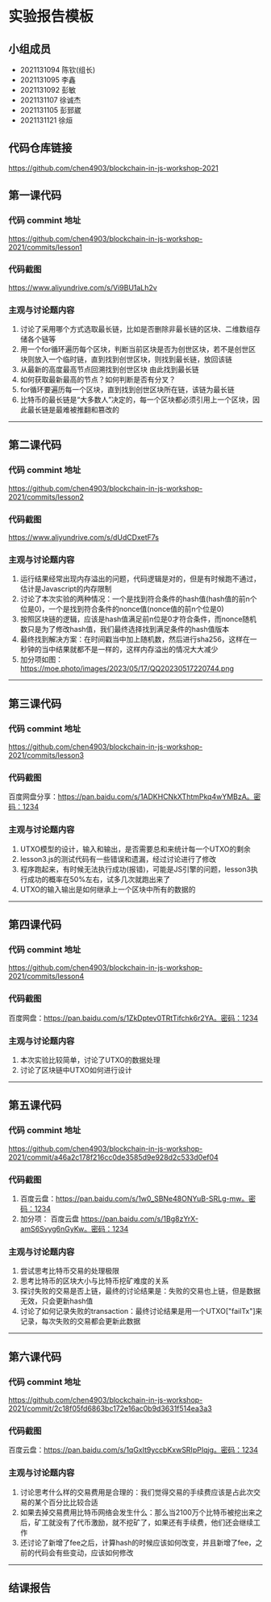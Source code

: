 # 实验报告模板

## 小组成员

- 2021131094 陈钦(组长)
- 2021131095 李鑫
- 2021131092 彭敏
- 2021131107 徐诚杰
- 2021131105 彭郅崴
- 2021131121 徐烜


## 代码仓库链接

https://github.com/chen4903/blockchain-in-js-workshop-2021



## 第一课代码


### 代码 commint 地址

https://github.com/chen4903/blockchain-in-js-workshop-2021/commits/lesson1

### 代码截图

https://www.aliyundrive.com/s/Vi9BU1aLh2v

### 主观与讨论题内容

1. 讨论了采用哪个方式选取最长链，比如是否删除非最长链的区块、二维数组存储各个链等
2. 用一个for循环遍历每个区块，判断当前区块是否为创世区块，若不是创世区块则放入一个临时链，直到找到创世区块，则找到最长链，放回该链
3. 从最新的高度最高节点回溯找到创世区块 由此找到最长链
4. 如何获取最新最高的节点？如何判断是否有分叉？
5. for循环要遍历每一个区块，直到找到创世区块所在链，该链为最长链
6. 比特币的最长链是“大多数人”决定的，每一个区块都必须引用上一个区块，因此最长链是最难被推翻和篡改的


---

## 第二课代码


### 代码 commint 地址

https://github.com/chen4903/blockchain-in-js-workshop-2021/commits/lesson2


### 代码截图
https://www.aliyundrive.com/s/dUdCDxetF7s


### 主观与讨论题内容
1. 运行结果经常出现内存溢出的问题，代码逻辑是对的，但是有时候跑不通过，估计是Javascript的内存限制
2. 讨论了本次实验的两种情况：一个是找到符合条件的hash值(hash值的前n个位是0)，一个是找到符合条件的nonce值(nonce值的前n个位是0)
3. 按照区块链的逻辑，应该是hash值满足前n位是0才符合条件，而nonce随机数只是为了修改hash值，我们最终选择找到满足条件的hash值版本
4. 最终找到解决方案：在时间戳当中加上随机数，然后进行sha256，这样在一秒钟的当中结果就都不是一样的，这样内存溢出的情况大大减少
5. 加分项如图：https://moe.photo/images/2023/05/17/QQ20230517220744.png



---


## 第三课代码


### 代码 commint 地址

https://github.com/chen4903/blockchain-in-js-workshop-2021/commits/lesson3


### 代码截图

百度网盘分享：https://pan.baidu.com/s/1ADKHCNkXThtmPkq4wYMBzA。密码：1234

### 主观与讨论题内容

1. UTXO模型的设计，输入和输出，是否需要总和来统计每一个UTXO的剩余
2. lesson3.js的测试代码有一些错误和遗漏，经过讨论进行了修改
3. 程序跑起来，有时候无法执行成功(报错)，可能是JS引擎的问题，lesson3执行成功的概率在50%左右，试多几次就跑出来了
4. UTXO的输入输出是如何继承上一个区块中所有的数据的

---




## 第四课代码


### 代码 commint 地址

https://github.com/chen4903/blockchain-in-js-workshop-2021/commits/lesson4


### 代码截图

百度网盘：https://pan.baidu.com/s/1ZkDptev0TRtTifchk6r2YA。密码：1234


### 主观与讨论题内容

1. 本次实验比较简单，讨论了UTXO的数据处理
2. 讨论了区块链中UTXO如何进行设计

---




## 第五课代码


### 代码 commint 地址

https://github.com/chen4903/blockchain-in-js-workshop-2021/commit/a46a2c178f216cc0de3585d9e928d2c533d0ef04


### 代码截图

1. 百度云盘：https://pan.baidu.com/s/1w0_SBNe48ONYuB-SRLg-mw。密码：1234
2. 加分项： 百度云盘 https://pan.baidu.com/s/1Bg8zYrX-amS6Svyg6nGyKw。密码：1234

### 主观与讨论题内容

1. 尝试思考⽐特币交易的处理极限
2. 思考⽐特币的区块⼤⼩与⽐特币挖矿难度的关系
3. 探讨失败的交易是否上链，最终的讨论结果是：失败的交易也上链，但是数据无效，只会更新hash值
4. 讨论了如何记录失败的transaction：最终讨论结果是用一个UTXO["failTx"]来记录，每次失败的交易都会更新此数据


---




## 第六课代码


### 代码 commint 地址

https://github.com/chen4903/blockchain-in-js-workshop-2021/commit/2c18f05fd6863bc172e16ac0b9d3631f514ea3a3


### 代码截图

百度云盘：https://pan.baidu.com/s/1qGxIt9yccbKxwSRIpPIqjg。密码：1234


### 主观与讨论题内容

1. 讨论思考什么样的交易费⽤是合理的：我们觉得交易的手续费应该是占此次交易的某个百分比比较合适
2. 如果去掉交易费⽤⽐特币⽹络会发⽣什么：那么当2100万个比特币被挖出来之后，矿工就没有了代币激励，就不挖矿了，如果还有手续费，他们还会继续工作
3. 还讨论了新增了fee之后，计算hash的时候应该如何改变，并且新增了fee，之前的代码会有些变动，应该如何修改

---


## 结课报告






